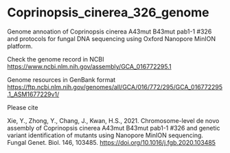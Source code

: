 # Coprinopsis_cinerea_326_genome

Genome annoation of Coprinopsis cinerea A43mut B43mut pab1-1 #326 and protocols for fungal DNA sequencing using Oxford Nanopore MinION platform.


Check the genome record in NCBI https://www.ncbi.nlm.nih.gov/assembly/GCA_016772295.1 


Genome resources in GenBank format https://ftp.ncbi.nlm.nih.gov/genomes/all/GCA/016/772/295/GCA_016772295.1_ASM1677229v1/


Please cite

Xie, Y., Zhong, Y., Chang, J., Kwan, H.S., 2021. Chromosome-level de novo assembly of Coprinopsis cinerea A43mut B43mut pab1-1 #326 and genetic variant identification of mutants using Nanopore MinION sequencing. Fungal Genet. Biol. 146, 103485. https://doi.org/10.1016/j.fgb.2020.103485

